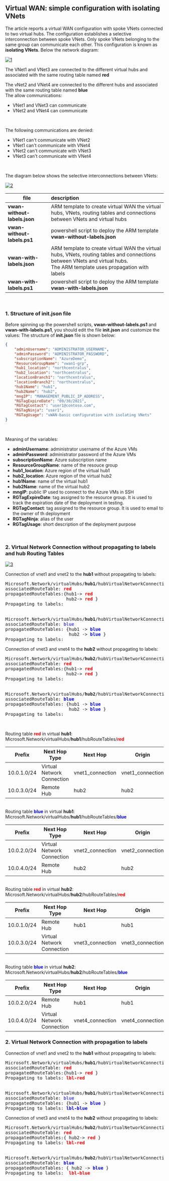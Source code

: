 <properties
pageTitle= 'Virtual WAN: simple configuration with isolating VNets'
description= "Virtual WAN: simple configuration with isolating VNets"
documentationcenter: na
services=""
documentationCenter="na"
authors="fabferri"
manager=""
editor=""/>

<tags
   ms.service="configuration-Example-Azure"
   ms.devlang="na"
   ms.topic="article"
   ms.tgt_pltfrm="na"
   ms.workload="na"
   ms.date="30/08/2021"
   ms.author="fabferri" />

## Virtual WAN: simple configuration with isolating VNets

The article reports a virtual WAN configuration with spoke VNets connected to two virtual hubs. The configuration establishes a selective interconnection between spoke VNets. Only spoke VNets belonging to the same group can communicate each other. This configuration is known as **isolating VNets**. Below the network diagram:

[![1]][1]

The VNet1 and VNet3 are connected to the different virtual hubs and associated with the same routing table named **red**
<br>

The vNet2 and VNet4 are connected to the different hubs and associated with the same routing table named **blue**
<br>
The allow communications:
- VNet1 and VNet3 can communicate
- VNet2 and VNet4 can communicate
<br>

The following communications are denied:
- VNet1 can't communicate with VNet2 
- VNet1 can't communicate with VNet4 
- VNet2 can't communicate with VNet3
- VNet3 can't communicate with VNet4
<br>

The diagram below shows the selective interconnections between VNets:

[![2]][2]

| file                        | description                                                               |       
| --------------------------- |:------------------------------------------------------------------------- |
| **vwan-without-labels.json**| ARM template to create virtual WAN the virtual hubs, VNets, routing tables and connections between VNets and virtual hubs  |
| **vwan-without-labels.ps1** | powershell script to deploy the ARM template **vwan-without-labels.json** |
| **vwan-with-labels.json**   | ARM template to create virtual WAN the virtual hubs, VNets, routing tables and connections between VNets and virtual hubs. <br> The ARM template uses propagation with labels |
| **vwan-with-labels.ps1**    | powershell script to deploy the ARM template **vwan-with-labels.json**    |

<br>


### <a name="routing table association"></a>1. Structure of init.json file
Before spinning up the powershell scripts, **vwan-without-labels.ps1** and **vwan-with-labels.ps1**, you should edit the file **init.json** and customize the values:
The structure of **init.json** file is shown below:
```json
{
    "adminUsername": "ADMINISTRATOR_USERNAME",
    "adminPassword": "ADMINISTRATOR_PASSWORD",
    "subscriptionName": "AzureDemo",
    "ResourceGroupName": "vwan1-grp",
    "hub1_location": "northcentralus",
    "hub2_location": "northcentralus",
    "locationBranch1": "northcentralus",
    "locationBranch2": "northcentralus",
    "hub1Name": "hub1",
    "hub2Name": "hub2",
    "mngIP": "MANAGEMENT_PUBLIC_IP_ADDRESS",
    "RGTagExpireDate": "09/30/2021",
    "RGTagContact": "user1@contoso.com",
    "RGTagNinja": "user1",
    "RGTagUsage": "vWAN-basic configuration with isolating VNets"
}
```
<br>

Meaning of the variables:
- **adminUsername**: administrator username of the Azure VMs
- **adminPassword**: administrator password of the Azure VMs
- **subscriptionName**: Azure subscription name
- **ResourceGroupName**: name of the resouce group
- **hub1_location**: Azure region of the virtual hub1
- **hub2_location**: Azure region of the virtual hub2
- **hub1Name**: name of the virtual hub1
- **hub2Name**: name of the virtual hub2
- **mngIP**: public IP used to connect to the Azure VMs in SSH
- **RGTagExpireDate**: tag assigned to the resource group. It is used to track the expiration date of the deployment in testing.
- **RGTagContact**: tag assigned to the resource group. It is used to email to the owner of th deployment
- **RGTagNinja**: alias of the user
- **RGTagUsage**: short description of the deployment purpose


<br>

### <a name="routing table association"></a>2. Virtual Network Connection without propagating to labels and hub Routing Tables

[![3]][3]


Connection of vnet1 and vnet2 to the **hub1** without propagating to labels:
<pre>
Microsoft.Network/virtualHubs/<b>hub1</b>/hubVirtualNetworkConnections/<font color='red'><b>vnet1_conn</b></font> 
associatedRouteTable: <font color='red'><b>red</b></font> 
propagatedRouteTables:{hub1-> <font color='red'><b>red</b></font>
                       hub2-> <font color='red'><b>red</b></font> }
Propagating to labels:


Microsoft.Network/virtualHubs/<b>hub1</b>/hubVirtualNetworkConnections/<font color='blue'><b>vnet2_conn</b></font>
associatedRouteTable: <font color='blue'>blue</font>
propagatedRouteTables: {hub1 -> <font color='blue'><b>blue</b></font>
                        hub2 -> <font color='blue'><b>blue</b></font> }
Propagating to labels:
</pre>

Connection of vnet3 and vnet4 to the **hub2** without propagating to labels:
<pre>
Microsoft.Network/virtualHubs/<b>hub2</b>/hubVirtualNetworkConnections/<font color='red'><b>vnet3_conn</b></font> 
associatedRouteTable: <font color='red'><b>red</b></font> 
propagatedRouteTables:{hub1-> <font color='red'><b>red</b></font>
                       hub2-> <font color='red'><b>red</b></font> }
Propagating to labels:


Microsoft.Network/virtualHubs/<b>hub2</b>/hubVirtualNetworkConnections/<font color='blue'><b>vnet4_conn</b></font>
associatedRouteTable: <font color='blue'><b>blue</b></font>
propagatedRouteTables: {hub1 -> <font color='blue'><b>blue</b></font>
                        hub2 -> <font color='blue'><b>blue</b></font> }
Propagating to labels:
</pre>

<br>




Routing table <font color='red'><b>red</b></font> in virtual <b>hub1</b>:<br>
Microsoft.Network/virtualHubs/<b>hub1</b>/hubRouteTables/<font color='red'><b>red</b></font>

|Prefix 	    |Next Hop Type              |   Next Hop       | Origin 	    |AS path    |
| ------------- | ------------------------- | ---------------- | -------------- | --------- |
|10.0.1.0/24	|Virtual Network Connection	|vnet1_connection  |vnet1_connection|	        |
|10.0.3.0/24	|Remote Hub	                |hub2	           |hub2	        |65520-65520|

<br>
Routing table <font color='blue'><b>blue</b></font> in virtual <b>hub1</b>: <br>
Microsoft.Network/virtualHubs/<b>hub1</b>/hubRouteTables/<font color='blue'><b>blue</b></font>

|Prefix 	    |Next Hop Type              |   Next Hop       | Origin 	    |AS path    |
| ------------- | ------------------------- | ---------------- | -------------- | --------- |
|10.0.2.0/24	|Virtual Network Connection	|vnet2_connection  |vnet2_connection|	        |
|10.0.4.0/24	|Remote Hub	                |hub2	           |hub2	        |65520-65520|


<br>
Routing table <font color='red'><b>red</b></font> in virtual <b>hub2</b>:<br>
Microsoft.Network/virtualHubs/<b>hub2</b>/hubRouteTables/<font color='red'><b>red</b></font>

|Prefix 	    |Next Hop Type              |   Next Hop       | Origin 	    |AS path    |
| ------------- | ------------------------- | ---------------- | -------------- | --------- |
|10.0.1.0/24	|Remote Hub              	|hub1              |hub1            |65520-65520|
|10.0.3.0/24	|Virtual Network Connection	|vnet3_connection  |vnet3_connection|           |


<br>
Routing table <font color='blue'><b>blue</b></font> in virtual <b>hub2</b>: <br>
Microsoft.Network/virtualHubs/<b>hub2</b>/hubRouteTables/<font color='blue'><b>blue</b></font>

|Prefix 	    |Next Hop Type              |   Next Hop       | Origin 	    |AS path    |
| ------------- | ------------------------- | ---------------- | -------------- | --------- |
|10.0.2.0/24	|Remote Hub	                |hub1              |hub1            |65520-65520|
|10.0.4.0/24	|Virtual Network Connection	|vnet4_connection  |vnet4_connection|           |


### <a name="routing table association"></a>2. Virtual Network Connection with propagation to labels

Connection of vnet1 and vnet2 to the **hub1** without propagating to labels:

<pre>
Microsoft.Network/virtualHubs/<b>hub1</b>/hubVirtualNetworkConnections/<font color='red'><b>vnet1_conn</b></font> 
associatedRouteTable: <font color='red'><b>red</b></font> 
propagatedRouteTables:{hub1-> <font color='red'><b>red</b></font> }
Propagating to labels: <font color='red'><b>lbl-red</b></font>


Microsoft.Network/virtualHubs/<b>hub1</b>/hubVirtualNetworkConnections/<font color='blue'><b>vnet2_conn</b></font>
associatedRouteTable: <font color='blue'>blue</font>
propagatedRouteTables: {hub1 -> <font color='blue'><b>blue</b></font> }
Propagating to labels: <font color='blue'><b>lbl-blue</b></font>
</pre>

Connection of vnet3 and vnet4 to the **hub2** without propagating to labels:
<pre>
Microsoft.Network/virtualHubs/<b>hub2</b>/hubVirtualNetworkConnections/<font color='red'><b>vnet3_conn</b></font> 
associatedRouteTable: <font color='red'><b>red</b></font> 
propagatedRouteTables:{ hub2-> <font color='red'><b>red</b></font> }
Propagating to labels: <font color='red'><b>lbl-red</b></font> 


Microsoft.Network/virtualHubs/<b>hub2</b>/hubVirtualNetworkConnections/<font color='blue'><b>vnet4_conn</b></font>
associatedRouteTable: <font color='blue'><b>blue</b></font>
propagatedRouteTables: { hub2 -> <font color='blue'><b>blue</b></font> }
Propagating to labels:  <font color='red'><b>lbl-blue</b></font> 
</pre>



<!--Image References-->

[1]: ./media/network-diagram.png "network diagram"
[2]: ./media/network-diagram2.png "network diagram"
[3]: ./media/network-diagram3.png "network diagram"

<!--Link References-->

